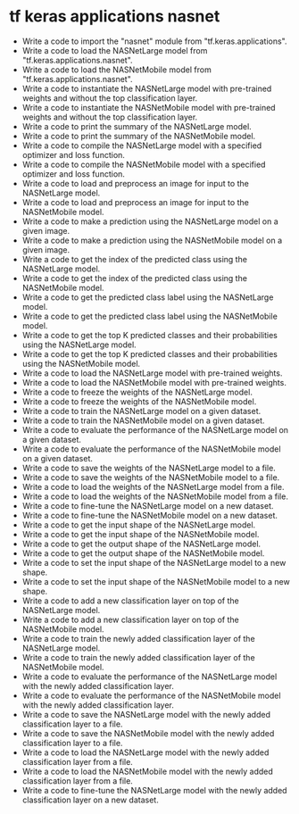 # tf keras applications nasnet

- Write a code to import the "nasnet" module from "tf.keras.applications".
- Write a code to load the NASNetLarge model from "tf.keras.applications.nasnet".
- Write a code to load the NASNetMobile model from "tf.keras.applications.nasnet".
- Write a code to instantiate the NASNetLarge model with pre-trained weights and without the top classification layer.
- Write a code to instantiate the NASNetMobile model with pre-trained weights and without the top classification layer.
- Write a code to print the summary of the NASNetLarge model.
- Write a code to print the summary of the NASNetMobile model.
- Write a code to compile the NASNetLarge model with a specified optimizer and loss function.
- Write a code to compile the NASNetMobile model with a specified optimizer and loss function.
- Write a code to load and preprocess an image for input to the NASNetLarge model.
- Write a code to load and preprocess an image for input to the NASNetMobile model.
- Write a code to make a prediction using the NASNetLarge model on a given image.
- Write a code to make a prediction using the NASNetMobile model on a given image.
- Write a code to get the index of the predicted class using the NASNetLarge model.
- Write a code to get the index of the predicted class using the NASNetMobile model.
- Write a code to get the predicted class label using the NASNetLarge model.
- Write a code to get the predicted class label using the NASNetMobile model.
- Write a code to get the top K predicted classes and their probabilities using the NASNetLarge model.
- Write a code to get the top K predicted classes and their probabilities using the NASNetMobile model.
- Write a code to load the NASNetLarge model with pre-trained weights.
- Write a code to load the NASNetMobile model with pre-trained weights.
- Write a code to freeze the weights of the NASNetLarge model.
- Write a code to freeze the weights of the NASNetMobile model.
- Write a code to train the NASNetLarge model on a given dataset.
- Write a code to train the NASNetMobile model on a given dataset.
- Write a code to evaluate the performance of the NASNetLarge model on a given dataset.
- Write a code to evaluate the performance of the NASNetMobile model on a given dataset.
- Write a code to save the weights of the NASNetLarge model to a file.
- Write a code to save the weights of the NASNetMobile model to a file.
- Write a code to load the weights of the NASNetLarge model from a file.
- Write a code to load the weights of the NASNetMobile model from a file.
- Write a code to fine-tune the NASNetLarge model on a new dataset.
- Write a code to fine-tune the NASNetMobile model on a new dataset.
- Write a code to get the input shape of the NASNetLarge model.
- Write a code to get the input shape of the NASNetMobile model.
- Write a code to get the output shape of the NASNetLarge model.
- Write a code to get the output shape of the NASNetMobile model.
- Write a code to set the input shape of the NASNetLarge model to a new shape.
- Write a code to set the input shape of the NASNetMobile model to a new shape.
- Write a code to add a new classification layer on top of the NASNetLarge model.
- Write a code to add a new classification layer on top of the NASNetMobile model.
- Write a code to train the newly added classification layer of the NASNetLarge model.
- Write a code to train the newly added classification layer of the NASNetMobile model.
- Write a code to evaluate the performance of the NASNetLarge model with the newly added classification layer.
- Write a code to evaluate the performance of the NASNetMobile model with the newly added classification layer.
- Write a code to save the NASNetLarge model with the newly added classification layer to a file.
- Write a code to save the NASNetMobile model with the newly added classification layer to a file.
- Write a code to load the NASNetLarge model with the newly added classification layer from a file.
- Write a code to load the NASNetMobile model with the newly added classification layer from a file.
- Write a code to fine-tune the NASNetLarge model with the newly added classification layer on a new dataset.